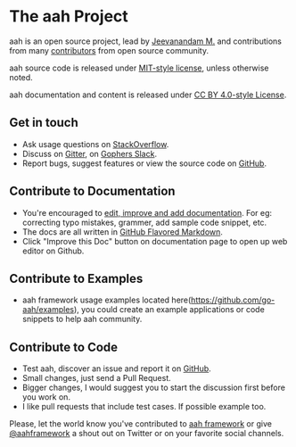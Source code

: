 # The aah Project

aah is an open source project, lead by [Jeevanandam M.](https://github.com/jeevatkm) and contributions from many [contributors](https://github.com/go-aah/aah/graphs/contributors) from open source community.

aah source code is released under [MIT-style license](https://github.com/go-aah/aah/blob/master/LICENSE), unless otherwise noted.

aah documentation and content is released under [CC BY 4.0-style License](https://creativecommons.org/licenses/by/4.0/).

## Get in touch

* Ask usage questions on [StackOverflow](https://stackoverflow.com/questions/tagged/aah).
* Discuss on [Gitter](https://gitter.im/aahframework/community), on [Gophers Slack](https://gophers.slack.com/messages/aah). 
* Report bugs, suggest features or view the source code on [GitHub](https://github.com/go-aah/aah).

## Contribute to Documentation

* You're encouraged to [edit, improve and add documentation](https://docs.aahframework.org/). For eg: correcting typo mistakes, grammer, add sample code snippet, etc.
* The docs are all written in [GitHub Flavored Markdown](https://help.github.com/articles/github-flavored-markdown/).
* Click "Improve this Doc" button on documentation page to open up web editor on Github.

## Contribute to Examples

* aah framework usage examples located here(https://github.com/go-aah/examples), you could create an example applications or code snippets to help aah community.

## Contribute to Code

* Test aah, discover an issue and report it on [GitHub](https://aahframework.org/issues).
* Small changes, just send a Pull Request.
* Bigger changes, I would suggest you to start the discussion first before you work on.
* I like pull requests that include test cases. If possible example too.

Please, let the world know you've contributed to [aah framework](https://aahframework.org/) or give [@aahframework](https://twitter.com/aahframework) a shout out on Twitter or on your favorite social channels.
